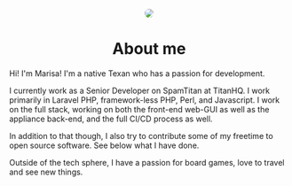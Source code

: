 <p align="center"><img style="border-radius: 200px;" src="https://www.gravatar.com/avatar/febc3d5f662cd665425a91c67e68bedc?s=200" /></p>

<h1 align="center">About me</h1>

Hi! I'm Marisa! I'm a native Texan who has a passion for development.

I currently work as a Senior Developer on SpamTitan at TitanHQ. I work primarily
in Laravel PHP, framework-less PHP, Perl, and Javascript. I work on the full stack,
working on both the front-end web-GUI as well as the appliance back-end, and the
full CI/CD process as well.

In addition to that though, I also try to contribute some of my freetime to
open source software. See below what I have done.

Outside of the tech sphere, I have a passion for board games, love to travel and
see new things.
